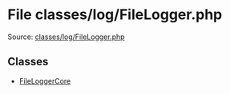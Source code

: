 File classes/log/FileLogger.php
=========

Source: [classes/log/FileLogger.php](https://github.com/PrestaShop/PrestaShop/blob/1.6.0.14/classes/log/FileLogger.php)


Classes
-------

* [FileLoggerCore](class.FileLoggerCore.md)

